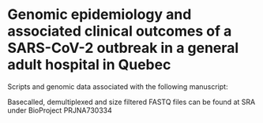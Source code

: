 # Genomic epidemiology and associated clinical outcomes of a SARS-CoV-2 outbreak in a general adult hospital in Quebec

Scripts and genomic data associated with the following manuscript: 

Basecalled, demultiplexed and size filtered FASTQ files can be found at SRA under BioProject PRJNA730334
